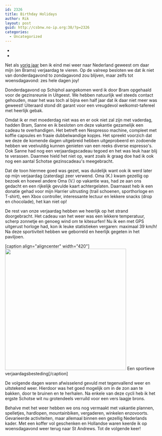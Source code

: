 ```yaml
---
id: 2326
title: Birthday Holidays
author: Rik
layout: post
guid: http://csbnw.no-ip.org:38/?p=2326
categories:
  - Uncategorized
---
```

-
-
Net als [vorig jaar](/?p=1019 "Birthday holidays") ben ik eind mei weer naar Nederland geweest om daar mijn (en Brams) verjaardag te vieren. Op de valreep besloten we dat ik niet van donderdagavond to zondagavond zou blijven, maar zelfs tot woensdagavond: zes hele dagen joy!

Donderdagavond op Schiphol aangekomen werd ik door Bram opgehaald voor de gezinsreunie in Uitgeest. We hebben natuurlijk wel steeds contact gehouden, maar het was toch al bijna een half jaar dat ik daar niet meer was geweest! Uiteraard stond dit garant voor een vreugdevol welkomst-tafereel met heerlijk gebak.

Omdat ik er met moederdag niet was en er ook niet zal zijn met vaderdag, hadden Bram, Sanne en ik besloten om deze vakantie gezamelijk een cadeau te overhandigen. Het betreft een Nespresso machine, compleet met koffie capsules en fraaie dubbelwandige kopjes. Het spreekt voorzich dat we deze de komende dagen uitgebreid hebben uitgeprobeerd en zodoende hebben we veelvuldig kunnen genieten van een reeks diverse espresso's. Ook Sanne had nog een verjaardagscadeau tegoed en het was leuk haar blij te verassen. Daarmee hield het niet op, want zoals ik graag doe had ik ook nog een aantal Schotse gezinscadeau's meegebracht.

Dat de toon hiermee goed was gezet, was duidelijk want ook ik werd later op mijn verjaardag (zaterdag) zeer verwend. Oma (K.) kwam gezellig op bezoek en hoewel andere Oma (V.) op vakantie was, had ze aan ons gedacht en een rijkelijk gevulde kaart achtergelaten. Daarnaast heb ik een donatie gehad voor mijn Harrier uitrusting (trail schoenen, sporthorloge en T-shirt), een Xbox controller, interessante lectuur en lekkere snacks (drop en chocolade), het kan niet op!

De rest van onze verjaardag hebben we heerlijk op het strand doorgebracht. Het cadeau van het weer was een lekkere temperatuur, scherp zonnetje en genoeg wind om te kitesurfen! Nu ik een met GPS uitgerust horloge had, kon ik leuke statistieken vergaren: maximaal 39 km/h! Na deze sportiviteit hebben we geborreld en heerlijk gegeten in het paviljoen.

[caption align="aligncenter" width="420"]<img src="/wp-content/gallery/birthday-holidays-2015/SAM_7122.JPG" width="400" /> Een sportieve verjaardagsbesteding[/caption]

De volgende dagen waren afwisselend gevuld met tegenvallend weer en uitstekend weer. Hierdoor was het goed mogelijk om in de zon aan te bakken, door te bruinen en te herhalen. Na enkele van deze cycli heb ik het ergste Schotse wit nu grotendeels verruild voor een vers laagje brons.

Behalve met het weer hebben we ons nog vermaakt met vakantie plannen, spelletjes, hardlopen, mountainbiken, vergaderen, winkelen enzovoorts. Gevarieerde activiteiten, maar allemaal binnen een gezellig Nederlands kader. Met een koffer vol geschenken en Hollandse waren keerde ik op woensdagavond weer terug naar St Andrews. Tot de volgende keer!
